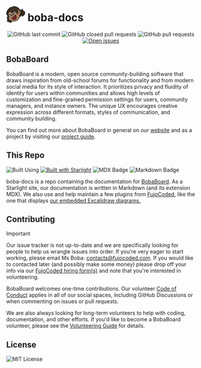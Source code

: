 # <img src="https://raw.githubusercontent.com/BobaBoard/.github/refs/heads/main/images/bobalaugh.png" width="50px" valign="bottom" alt="Boba-tan laughing emoji."/> boba-docs

<center>

![GitHub last commit](https://custom-icon-badges.demolab.com/github/last-commit/BobaBoard/boba-docs?style=for-the-badge&color=c6a0f6&logo=git-commit)
![GitHub closed pull requests](https://custom-icon-badges.demolab.com/github/issues-pr-closed/BobaBoard/boba-docs?style=for-the-badge&color=a6da95&logo=git-pull-request-closed)
![GitHub pull requests](https://custom-icon-badges.demolab.com/github/issues-pr-raw/BobaBoard/boba-docs?style=for-the-badge&color=f0c6c6&logo=git-pull-request)
[![Open issues](https://custom-icon-badges.demolab.com/github/issues/BobaBoard/boba-docs?style=for-the-badge&color=91d7e3&logo=issue-opened)](https://github.com/BobaBoard/boba-docs/issues?q=is%3Aissue+is%3Aopen+sort%3Aupdated-desc)

</center>

## BobaBoard

BobaBoard is a modern, open source community-building software that draws
inspiration from old-school forums for functionality and from modern social
media for its style of interaction. It prioritizes privacy and fluidity of
identity for users within communities and allows high levels of customization
and fine-grained permission settings for users, community managers, and instance
owners. The unique UX encourages creative expression across different formats,
styles of communication, and community building.

You can find out more about BobaBoard in general on our
[website](https://www.bobaboard.com) and as a project by visiting our
[project guide](https://docs.bobaboard.com/project/intro/).

## This Repo

![Built Using](https://img.shields.io/badge/Built%20Using:-222222?style=for-the-badge)
[![Built with Starlight](https://astro.badg.es/v2/built-with-starlight/tiny.svg)](https://starlight.astro.build)
![MDX Badge](https://img.shields.io/badge/MDX-222222?logo=mdx&logoColor=ffffff&style=for-the-badge)
![Markdown Badge](https://img.shields.io/badge/Markdown-222222?logo=markdown&logoColor=fff&style=for-the-badge)

boba-docs is a repo containing the documentation for
[BobaBoard](https://www.bobaboard.com). As a Starlight site, our documentation is written in Markdown 
(and its extension MDX). We also use and help maintain a few plugins from 
[FujoCoded](https://fujocoded.com/), like the one that displays 
[our embedded Excalidraw diagrams.](https://github.com/FujoWebDev/fujocoded-plugins/tree/main/remark-excalidraw)

## Contributing

> [!Important]
> Our issue tracker is not up-to-date and we are specifically looking for 
people to help us wrangle issues into order. If you're very eager to start 
working, please email Ms Boba: [contacts@fujocoded.com](mailto:contacts@fujocoded.com?subject=Volunteering%20with%20BobaBoard). 
If you would like to contacted later (and possibly make some money) please 
drop off your info via our [FujoCoded hiring form(s)](https://fujocoded.com/hiring) and note 
that you're interested in volunteering.

BobaBoard welcomes one-time contributions. Our volunteer
[Code of Conduct](https://docs.bobaboard.com/volunteering/experience/code-of-conduct/) applies in all of our social spaces, 
including GitHub Discussions or when commenting on issues or pull requests.

We are also always looking for long-term volunteers to help with coding,
documentation, and other efforts. If you'd like to become a BobaBoard volunteer,
please see the [Volunteering Guide](https://docs.bobaboard.com/volunteering/experience/intro/) for details.

## License

![MIT License](https://img.shields.io/github/license/BobaBoard/boba-docs?style=for-the-badge&color=A41931)
